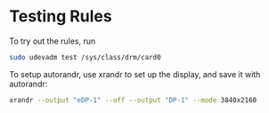 # Testing Rules

To try out the rules, run

```sh
sudo udevadm test /sys/class/drm/card0
```

To setup autorandr, use xrandr to set up the display, and save it with autorandr:
```sh
xrandr --output "eDP-1" --off --output "DP-1" --mode 3840x2160
```
